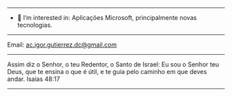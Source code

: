 ----------------------------------------------

- 👀 I’m interested in: Aplicações Microsoft, principalmente novas tecnologias.

----------------------------------------------

Email: ac.igor.gutierrez.dc@gmail.com

----------------------------------------------

Assim diz o Senhor, o teu Redentor, o Santo de Israel: Eu sou o Senhor teu Deus, que te ensina o que é útil, e te guia pelo caminho em que deves andar.
Isaías 48:17

----------------------------------------------

